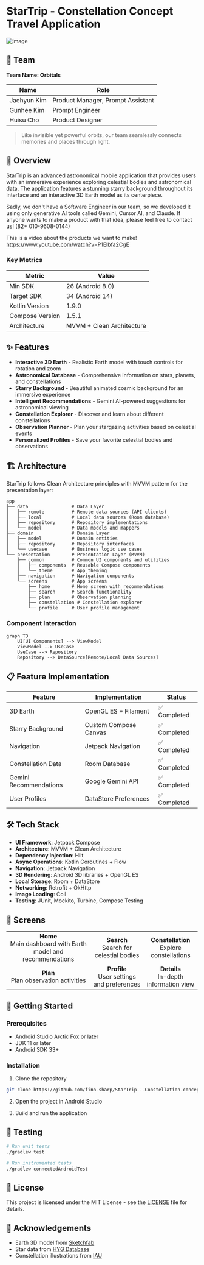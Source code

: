 # StarTrip - Constellation Concept Travel Application

![image](https://github.com/user-attachments/assets/63ac5734-7c99-4e9d-8000-63dda7dbf137)

## 👥 Team

**Team Name: Orbitals**

| Name | Role |
|------|------|
| Jaehyun Kim | Product Manager, Prompt Assistant |
| Gunhee Kim | Prompt Engineer |
| Huisu Cho | Product Designer |

> Like invisible yet powerful orbits, our team seamlessly connects memories and places through light.

## 📱 Overview

StarTrip is an advanced astronomical mobile application that provides users with an immersive experience exploring celestial bodies and astronomical data. The application features a stunning starry background throughout its interface and an interactive 3D Earth model as its centerpiece. 

Sadly, we don't have a Software Engineer in our team, so we developed it using only generative AI tools called Gemini, Cursor AI, and Claude. If anyone wants to make a product with that idea, please feel free to contact us! (82+ 010-9608-0144)

This is a video about the products we want to make!
https://www.youtube.com/watch?v=P1Elbfa2CgE

### Key Metrics

| Metric | Value |
|--------|-------|
| Min SDK | 26 (Android 8.0) |
| Target SDK | 34 (Android 14) |
| Kotlin Version | 1.9.0 |
| Compose Version | 1.5.1 |
| Architecture | MVVM + Clean Architecture |

## ✨ Features

- **Interactive 3D Earth** - Realistic Earth model with touch controls for rotation and zoom
- **Astronomical Database** - Comprehensive information on stars, planets, and constellations
- **Starry Background** - Beautiful animated cosmic background for an immersive experience
- **Intelligent Recommendations** - Gemini AI-powered suggestions for astronomical viewing
- **Constellation Explorer** - Discover and learn about different constellations
- **Observation Planner** - Plan your stargazing activities based on celestial events
- **Personalized Profiles** - Save your favorite celestial bodies and observations

## 🏗️ Architecture

StarTrip follows Clean Architecture principles with MVVM pattern for the presentation layer:

```
app
├── data                # Data Layer
│   ├── remote          # Remote data sources (API clients)
│   ├── local           # Local data sources (Room database)
│   ├── repository      # Repository implementations
│   └── model           # Data models and mappers
├── domain              # Domain Layer
│   ├── model           # Domain entities
│   ├── repository      # Repository interfaces
│   └── usecase         # Business logic use cases
└── presentation        # Presentation Layer (MVVM)
    ├── common          # Common UI components and utilities
    │   ├── components  # Reusable Compose components
    │   └── theme       # App theming
    ├── navigation      # Navigation components
    └── screens         # App screens
        ├── home        # Home screen with recommendations
        ├── search      # Search functionality
        ├── plan        # Observation planning
        ├── constellation # Constellation explorer
        └── profile     # User profile management
```

### Component Interaction

```mermaid
graph TD
    UI[UI Components] --> ViewModel
    ViewModel --> UseCase
    UseCase --> Repository
    Repository --> DataSource[Remote/Local Data Sources]
```

## 📋 Feature Implementation

| Feature | Implementation | Status |
|---------|----------------|--------|
| 3D Earth | OpenGL ES + Filament | ✅ Completed |
| Starry Background | Custom Compose Canvas | ✅ Completed |
| Navigation | Jetpack Navigation | ✅ Completed |
| Constellation Data | Room Database | ✅ Completed |
| Gemini Recommendations | Google Gemini API | ✅ Completed |
| User Profiles | DataStore Preferences | ✅ Completed |

## 🛠️ Tech Stack

- **UI Framework**: Jetpack Compose
- **Architecture**: MVVM + Clean Architecture
- **Dependency Injection**: Hilt
- **Async Operations**: Kotlin Coroutines + Flow
- **Navigation**: Jetpack Navigation
- **3D Rendering**: Android 3D libraries + OpenGL ES
- **Local Storage**: Room + DataStore
- **Networking**: Retrofit + OkHttp
- **Image Loading**: Coil
- **Testing**: JUnit, Mockito, Turbine, Compose Testing

## 📱 Screens

<table>
  <tr>
    <td align="center"><strong>Home</strong><br/>Main dashboard with Earth model and recommendations</td>
    <td align="center"><strong>Search</strong><br/>Search for celestial bodies</td>
    <td align="center"><strong>Constellation</strong><br/>Explore constellations</td>
  </tr>
  <tr>
    <td align="center"><strong>Plan</strong><br/>Plan observation activities</td>
    <td align="center"><strong>Profile</strong><br/>User settings and preferences</td>
    <td align="center"><strong>Details</strong><br/>In-depth information view</td>
  </tr>
</table>

## 🚀 Getting Started

### Prerequisites

- Android Studio Arctic Fox or later
- JDK 11 or later
- Android SDK 33+

### Installation

1. Clone the repository
```bash
git clone https://github.com/finn-sharp/StarTrip---Constellation-concept-travel-application.git
```

2. Open the project in Android Studio

3. Build and run the application

## 🧪 Testing

```bash
# Run unit tests
./gradlew test

# Run instrumented tests
./gradlew connectedAndroidTest
```

## 📄 License

This project is licensed under the MIT License - see the [LICENSE](LICENSE) file for details.

## 🙏 Acknowledgements

- Earth 3D model from [Sketchfab](https://sketchfab.com)
- Star data from [HYG Database](http://www.astronexus.com/hyg)
- Constellation illustrations from [IAU](https://www.iau.org/) 
